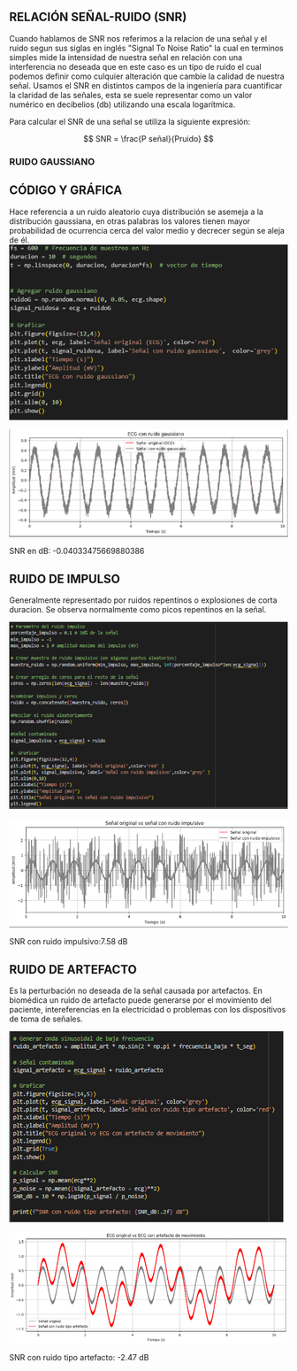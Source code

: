 ## RELACIÓN SEÑAL-RUIDO (SNR)
Cuando hablamos de SNR nos referimos a la relacion de una señal y el ruido segun sus siglas en inglés "Signal To Noise Ratio" la cual en terminos simples mide la intensidad de nuestra señal en relación con una interferencia no deseada que en este caso es un tipo de ruido el cual podemos definir como culquier alteración que cambie la calidad de nuestra señal. Usamos el SNR en distintos campos de la ingeniería para cuantificar la claridad de las señales, esta se suele representar como un valor numérico en decibelios (db) utilizando una escala logarítmica.

Para calcular el SNR de una señal se utiliza la siguiente expresión:

$$
SNR = \frac{P señal}{Pruido}
$$

### RUIDO GAUSSIANO
## CÓDIGO Y GRÁFICA
Hace referencia a un ruido aleatorio cuya distribución se asemeja a la distribución gaussiana, en otras palabras los valores tienen mayor probabilidad de ocurrencia cerca del valor medio y decrecer según se aleja de él.
![Código ruido Gauss](https://github.com/TomasCobos-rgb/INFORME-1-LAB-SE-ALES-/blob/main/CARPETA%20IMAGENES/Codigo%20gauss.png?raw=true)

![Grafica de ruido de Gauss](https://github.com/TomasCobos-rgb/INFORME-1-LAB-SE-ALES-/blob/main/CARPETA%20IMAGENES/Captura%20de%20pantalla%202025-08-19%20230100.png?raw=true)

SNR en dB: -0.04033475669880386

## RUIDO DE IMPULSO
Generalmente representado por ruidos repentinos o explosiones de corta duracion. Se observa normalmente como picos repentinos en la señal.

![Código Ruido Impulso](https://github.com/TomasCobos-rgb/INFORME-1-LAB-SE-ALES-/blob/main/CARPETA%20IMAGENES/Codigo%20impulso.png?raw=true)

![Gráfica Impulso](https://github.com/TomasCobos-rgb/INFORME-1-LAB-SE-ALES-/blob/main/CARPETA%20IMAGENES/Grafica%20impulso.png?raw=true)

SNR con ruido impulsivo:7.58 dB

## RUIDO DE ARTEFACTO
Es la perturbación no deseada de la señal causada por artefactos. En biomédica un ruido de artefacto puede generarse por el movimiento del paciente, intereferencias en la electricidad o problemas con los dispositivos de toma de señales.

![Código Artefactos](https://github.com/TomasCobos-rgb/INFORME-1-LAB-SE-ALES-/blob/main/CARPETA%20IMAGENES/Codigo%20artefacto.png?raw=true)

![Gráfica artefacto](https://github.com/TomasCobos-rgb/INFORME-1-LAB-SE-ALES-/blob/main/CARPETA%20IMAGENES/Grafica%20artefacto.png?raw=true)

SNR con ruido tipo artefacto: -2.47 dB
